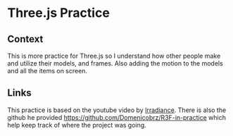 # Three.js Practice

## Context
This is more practice for Three.js so I understand how other people make and utilize their models, and frames. Also adding the motion to the models and all the items on screen.

## Links
This practice is based on the youtube video by [Irradiance](https://www.youtube.com/@irradiance730). There is also the github he provided https://github.com/Domenicobrz/R3F-in-practice which help keep track of where the project was going.